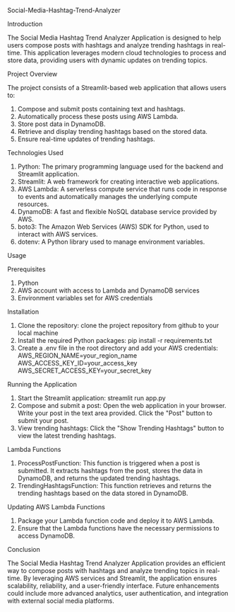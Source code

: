 Social-Media-Hashtag-Trend-Analyzer

Introduction

The Social Media Hashtag Trend Analyzer Application is designed to help users compose posts with hashtags and analyze trending hashtags in real-time. This application leverages modern cloud technologies to process and store data, providing users with dynamic updates on trending topics.

Project Overview

The project consists of a Streamlit-based web application that allows users to:

1.	Compose and submit posts containing text and hashtags.
2.	Automatically process these posts using AWS Lambda.
3.	Store post data in DynamoDB.
4.	Retrieve and display trending hashtags based on the stored data.
5.	Ensure real-time updates of trending hashtags.
   
Technologies Used

1.	Python: The primary programming language used for the backend and Streamlit application.
2.	Streamlit: A web framework for creating interactive web applications.
3.	AWS Lambda: A serverless compute service that runs code in response to events and automatically manages the underlying compute resources.
4.	DynamoDB: A fast and flexible NoSQL database service provided by AWS.
5.	boto3: The Amazon Web Services (AWS) SDK for Python, used to interact with AWS services.
6.	dotenv: A Python library used to manage environment variables.

Usage

Prerequisites

1.	Python 
2.	AWS account with access to Lambda and DynamoDB services
3.	Environment variables set for AWS credentials

Installation

1.	Clone the repository: clone the project repository from github to your local machine
2.	Install the required Python packages: pip install -r requirements.txt
3.	Create a .env file in the root directory and add your AWS credentials:
AWS_REGION_NAME=your_region_name
AWS_ACCESS_KEY_ID=your_access_key
AWS_SECRET_ACCESS_KEY=your_secret_key

Running the Application

1.	Start the Streamlit application: streamlit run app.py
2.	Compose and submit a post:
	Open the web application in your browser.
	Write your post in the text area provided.
   Click the "Post" button to submit your post.
4.	View trending hashtags:
   Click the "Show Trending Hashtags" button to view the latest trending hashtags.

Lambda Functions

1.	ProcessPostFunction: This function is triggered when a post is submitted. It extracts hashtags from the post, stores the data in DynamoDB, and returns the updated trending hashtags.
2.	TrendingHashtagsFunction: This function retrieves and returns the trending hashtags based on the data stored in DynamoDB.
   
Updating AWS Lambda Functions

1.	Package your Lambda function code and deploy it to AWS Lambda.
2.	Ensure that the Lambda functions have the necessary permissions to access DynamoDB.

Conclusion

The Social Media Hashtag Trend Analyzer Application provides an efficient way to compose posts with hashtags and analyze trending topics in real-time. By leveraging AWS services and Streamlit, the application ensures scalability, reliability, and a user-friendly interface. Future enhancements could include more advanced analytics, user authentication, and integration with external social media platforms.

